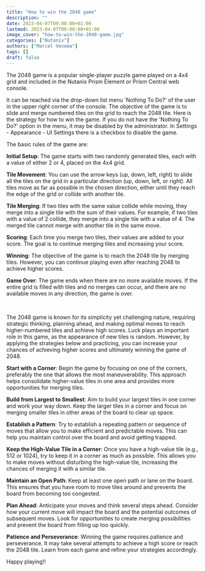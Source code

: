 ```yaml
---
title: "How to win the 2048 game"
description: ""
date: 2023-04-07T09:00:00+01:00
lastmod: 2023-04-07T09:00:00+01:00
image_cover: "how-to-win-the-2048-game.jpg"
categories: ["Nutanix"]
authors: ["Marcel Venema"] 
tags: []
draft: false
---
```


The 2048 game is a popular single-player puzzle game played on a 4x4 grid and included in the Nutanix Prism Element or Prism Central web console.

<!--more-->

It can be reached via the drop-down list menu 'Nothing To Do?' of the user in the upper right corner of the console. The objective of the game is to slide and merge numbered tiles on the grid to reach the 2048 tile. Here is the strategy for how to win the game.
If you do not have the 'Nothing To Do?' option in the menu, it may be disabled by the administrator. In Settings - Appearance - UI Settings there is a checkbox to disable the game.

The basic rules of the game are:

**Initial Setup**: The game starts with two randomly generated tiles, each with a value of either 2 or 4, placed on the 4x4 grid.

**Tile Movement**: You can use the arrow keys (up, down, left, right) to slide all the tiles on the grid in a particular direction (up, down, left, or right). All tiles move as far as possible in the chosen direction, either until they reach the edge of the grid or collide with another tile.

**Tile Merging**: If two tiles with the same value collide while moving, they merge into a single tile with the sum of their values. For example, if two tiles with a value of 2 collide, they merge into a single tile with a value of 4. The merged tile cannot merge with another tile in the same move.

**Scoring**: Each time you merge two tiles, their values are added to your score. The goal is to continue merging tiles and increasing your score.

**Winning**: The objective of the game is to reach the 2048 tile by merging tiles. However, you can continue playing even after reaching 2048 to achieve higher scores.

**Game Over**: The game ends when there are no more available moves. If the entire grid is filled with tiles and no merges can occur, and there are no available moves in any direction, the game is over.

&nbsp;  

The 2048 game is known for its simplicity yet challenging nature, requiring strategic thinking, planning ahead, and making optimal moves to reach higher-numbered tiles and achieve high scores. Luck plays an important role in this game, as the appearance of new tiles is random.  However, by applying the strategies below and practicing, you can increase your chances of achieving higher scores and ultimately winning the game of 2048.

**Start with a Corner**: Begin the game by focusing on one of the corners, preferably the one that allows the most maneuverability. This approach helps consolidate higher-value tiles in one area and provides more opportunities for merging tiles.

**Build from Largest to Smallest**: Aim to build your largest tiles in one corner and work your way down. Keep the larger tiles in a corner and focus on merging smaller tiles in other areas of the board to clear up space.

**Establish a Pattern**: Try to establish a repeating pattern or sequence of moves that allow you to make efficient and predictable moves. This can help you maintain control over the board and avoid getting trapped.

**Keep the High-Value Tile in a Corner**: Once you have a high-value tile (e.g., 512 or 1024), try to keep it in a corner as much as possible. This allows you to make moves without disturbing the high-value tile, increasing the chances of merging it with a similar tile.

**Maintain an Open Path**: Keep at least one open path or lane on the board. This ensures that you have room to move tiles around and prevents the board from becoming too congested.

**Plan Ahead**: Anticipate your moves and think several steps ahead. Consider how your current move will impact the board and the potential outcomes of subsequent moves. Look for opportunities to create merging possibilities and prevent the board from filling up too quickly.

**Patience and Perseverance**: Winning the game requires patience and perseverance. It may take several attempts to achieve a high score or reach the 2048 tile. Learn from each game and refine your strategies accordingly.

Happy playing!!

&nbsp;  
